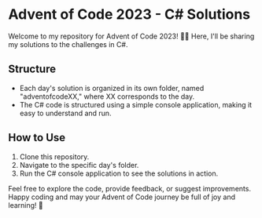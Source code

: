 # Advent of Code 2023 - C# Solutions

Welcome to my repository for Advent of Code 2023! 🎄🌟 Here, I'll be sharing my solutions to the challenges in C#.

## Structure

- Each day's solution is organized in its own folder, named "adventofcodeXX," where XX corresponds to the day.
- The C# code is structured using a simple console application, making it easy to understand and run.

## How to Use

1. Clone this repository.
2. Navigate to the specific day's folder.
3. Run the C# console application to see the solutions in action.

Feel free to explore the code, provide feedback, or suggest improvements. Happy coding and may your Advent of Code journey be full of joy and learning! 🚀
